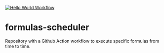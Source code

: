 [![Hello World Workflow](https://github.com/GuillaumeFalourd/formulas-scheduler/actions/workflows/main.yml/badge.svg?event=schedule)](https://github.com/GuillaumeFalourd/formulas-scheduler/actions/workflows/main.yml)

# formulas-scheduler

Repository with a Github Action workflow to execute specific formulas from time to time.
